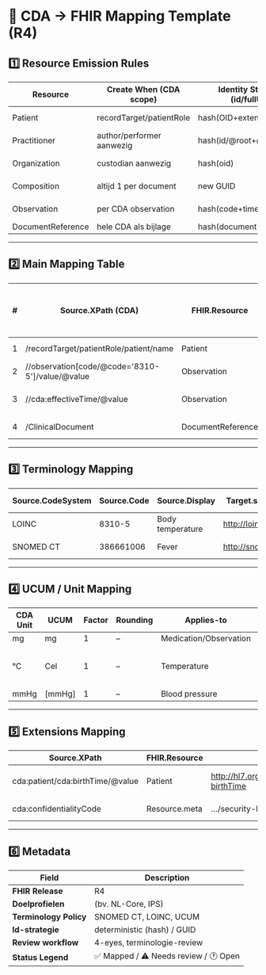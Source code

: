 # 🧭 CDA → FHIR Mapping Template (R4)

## 1️⃣ Resource Emission Rules

| Resource | Create When (CDA scope) | Identity Strategy (id/fullUrl) | Profile (canonical) | Contained? | Reference Targets |
|---|---|---|---|---|---|
| Patient | recordTarget/patientRole | hash(OID+extension) | http://.../StructureDefinition/nl-core-Patient | No | Practitioner, Encounter, Composition.subject |
| Practitioner | author/performer aanwezig | hash(id/@root+@extension) | .../Practitioner | No | Observation.performer, Composition.author |
| Organization | custodian aanwezig | hash(oid) | .../Organization | No | Practitioner.organization, Composition.custodian |
| Composition | altijd 1 per document | new GUID | .../Composition | No | Sections → Composition.section |
| Observation | per CDA observation | hash(code+time+subject) | .../Observation | No | subject=Patient, performer=Practitioner |
| DocumentReference | hele CDA als bijlage | hash(document-id) | .../DocumentReference | No | relatesTo=Composition |

---

## 2️⃣ Main Mapping Table

| # | Source.XPath (CDA) | FHIR.Resource | FHIR.Path | FHIR.Type | Cardinality | Transform/Expression | Terminology Binding (system, code, display) | Unit/UCUM | Conditions | Reference/Linking | Create/Upsert | Status | Notes |
|---|---|---|---|---|---|---|---|---|---|---|---|---|---|
| 1 | /recordTarget/patientRole/patient/name | Patient | name[0] | HumanName | 0..* | concat(given,' ',family) | – | – | – | – | Upsert | ✅ Mapped | Naam normaliseren |
| 2 | //observation[code/@code='8310-5']/value/@value | Observation | valueQuantity.value | Quantity | 0..1 | cast(decimal) | – | Cel | if @xsi:type='PQ' | subject=Patient | Create | ✅ Mapped | Lichaamstemperatuur |
| 3 | //cda:effectiveTime/@value | Observation | effectiveDateTime | dateTime | 0..1 | normalize(TS) | – | – | – | – | – | ⚠️ Needs review | Tijdzonebehoud controleren |
| 4 | /ClinicalDocument | DocumentReference | content.attachment | Attachment | 1..* | embed base64 van bron-CDA | – | – | – | relatesTo Composition | Create | ✅ Mapped | Volledige CDA als bijlage |

---

## 3️⃣ Terminology Mapping

| Source.CodeSystem | Source.Code | Source.Display | Target.system (URI) | Target.code | Target.display | Binding strength | Equivalence | Notes |
|---|---|---|---|---|---|---|---|---|
| LOINC | 8310-5 | Body temperature | http://loinc.org | 8310-5 | Body temperature | required | equivalent | Observation.code |
| SNOMED CT | 386661006 | Fever | http://snomed.info/sct | 386661006 | Fever | preferred | broader-than | – |

---

## 4️⃣ UCUM / Unit Mapping

| CDA Unit | UCUM | Factor | Rounding | Applies-to | Notes |
|---|---|---|---|---|---|
| mg | mg | 1 | – | Medication/Observation | identiek |
| °C | Cel | 1 | – | Temperature | CDA °C → UCUM Cel |
| mmHg | [mmHg] | 1 | – | Blood pressure | identiek |

---

## 5️⃣ Extensions Mapping

| Source.XPath | FHIR.Resource | Extension URL | FHIR.Path | Type | Transform | Notes |
|---|---|---|---|---|---|---|
| cda:patient/cda:birthTime/@value | Patient | http://hl7.org/fhir/StructureDefinition/patient-birthTime | extension.valueDateTime | dateTime | TS → xs:dateTime | alleen bij seconde-nauwkeurigheid |
| cda:confidentialityCode | Resource.meta | …/security-label | meta.security | Coding | code map v3→FHIR | security tagging |

---

## 6️⃣ Metadata

| Field | Description |
|---|---|
| **FHIR Release** | R4 |
| **Doelprofielen** | (bv. NL-Core, IPS) |
| **Terminology Policy** | SNOMED CT, LOINC, UCUM |
| **Id-strategie** | deterministic (hash) / GUID |
| **Review workflow** | 4-eyes, terminologie-review |
| **Status Legend** | ✅ Mapped / ⚠️ Needs review / 🕐 Open |

